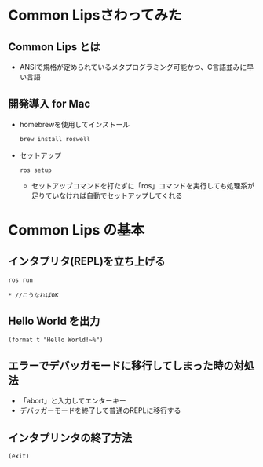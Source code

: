# Common Lipsさわってみた

## Common Lips とは

- ANSIで規格が定められているメタプログラミング可能かつ、C言語並みに早い言語



## 開発導入 for Mac

- homebrewを使用してインストール

  ```bash
  brew install roswell
  ```

- セットアップ

  ```
  ros setup
  ```

  - セットアップコマンドを打たずに「ros」コマンドを実行しても処理系が足りていなければ自動でセットアップしてくれる

# Common Lips の基本

## インタプリタ(REPL)を立ち上げる

```
ros run
```

```
* //こうなればOK
```



## Hello World を出力

```
(format t "Hello World!~%")
```



## エラーでデバッガモードに移行してしまった時の対処法

- 「abort」と入力してエンターキー
- デバッガーモードを終了して普通のREPLに移行する

## インタプリンタの終了方法

```
(exit)
```

